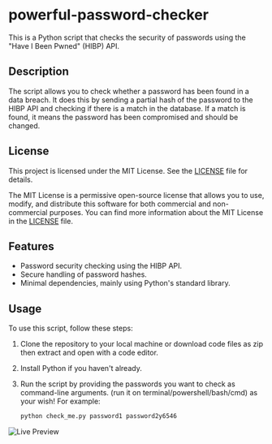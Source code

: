 # powerful-password-checker

This is a Python script that checks the security of passwords using the "Have I Been Pwned" (HIBP) API.

## Description

The script allows you to check whether a password has been found in a data breach. It does this by sending a partial hash of the password to the HIBP API and checking if there is a match in the database. If a match is found, it means the password has been compromised and should be changed.

## License

This project is licensed under the MIT License. See the [LICENSE](LICENSE) file for details.

The MIT License is a permissive open-source license that allows you to use, modify, and distribute this software for both commercial and non-commercial purposes. You can find more information about the MIT License in the [LICENSE](LICENSE) file.

## Features

- Password security checking using the HIBP API.
- Secure handling of password hashes.
- Minimal dependencies, mainly using Python's standard library.

## Usage

To use this script, follow these steps:

1. Clone the repository to your local machine or download code files as zip then extract and open with a code editor.
2. Install Python if you haven't already.
3. Run the script by providing the passwords you want to check as command-line arguments. (run it on terminal/powershell/bash/cmd) as your wish! For example:

   ```bash
   python check_me.py password1 password2y6546

![Live Preview](https://github.com/iamovi/powerful-password-checker/blob/main/check_me.png)
